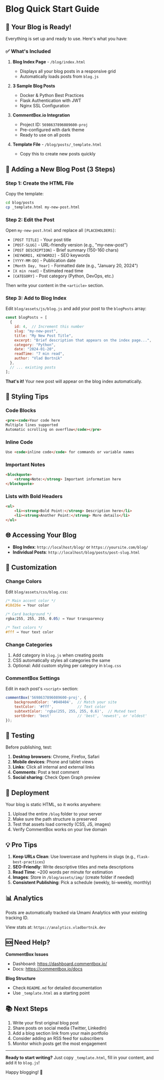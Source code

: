 # Blog Quick Start Guide

## 🚀 Your Blog is Ready!

Everything is set up and ready to use. Here's what you have:

### ✅ What's Included

1. **Blog Index Page** - `/blog/index.html`
   - Displays all your blog posts in a responsive grid
   - Automatically loads posts from `blog.js`

2. **3 Sample Blog Posts**
   - Docker & Python Best Practices
   - Flask Authentication with JWT
   - Nginx SSL Configuration

3. **CommentBox.io Integration**
   - Project ID: `5698637896089600-proj`
   - Pre-configured with dark theme
   - Ready to use on all posts

4. **Template File** - `/blog/posts/_template.html`
   - Copy this to create new posts quickly

## 📝 Adding a New Blog Post (3 Steps)

### Step 1: Create the HTML File

Copy the template:
```bash
cd blog/posts
cp _template.html my-new-post.html
```

### Step 2: Edit the Post

Open `my-new-post.html` and replace all `[PLACEHOLDERS]`:

- `[POST TITLE]` - Your post title
- `[POST-SLUG]` - URL-friendly version (e.g., "my-new-post")
- `[POST DESCRIPTION]` - Brief summary (150-160 chars)
- `[KEYWORD1, KEYWORD2]` - SEO keywords
- `[YYYY-MM-DD]` - Publication date
- `[Month Day, Year]` - Formatted date (e.g., "January 20, 2024")
- `[X min read]` - Estimated read time
- `[CATEGORY]` - Post category (Python, DevOps, etc.)

Then write your content in the `<article>` section.

### Step 3: Add to Blog Index

Edit `blog/assets/js/blog.js` and add your post to the `blogPosts` array:

```javascript
const blogPosts = [
  {
    id: 4,  // Increment this number
    slug: "my-new-post",
    title: "My New Post Title",
    excerpt: "Brief description that appears on the index page...",
    category: "Python",
    date: "2024-01-20",
    readTime: "7 min read",
    author: "Vlad Bortnik"
  },
  // ... existing posts
];
```

**That's it!** Your new post will appear on the blog index automatically.

## 🎨 Styling Tips

### Code Blocks
```html
<pre><code>Your code here
Multiple lines supported
Automatic scrolling on overflow</code></pre>
```

### Inline Code
```html
Use <code>inline code</code> for commands or variable names
```

### Important Notes
```html
<blockquote>
    <strong>Note:</strong> Important information here
</blockquote>
```

### Lists with Bold Headers
```html
<ul>
    <li><strong>Bold Point:</strong> Description here</li>
    <li><strong>Another Point:</strong> More details</li>
</ul>
```

## 🌐 Accessing Your Blog

- **Blog Index**: `http://localhost/blog/` or `https://yoursite.com/blog/`
- **Individual Posts**: `http://localhost/blog/posts/post-slug.html`

## 🔧 Customization

### Change Colors

Edit `blog/assets/css/blog.css`:

```css
/* Main accent color */
#18d26e → Your color

/* Card background */
rgba(255, 255, 255, 0.05) → Your transparency

/* Text colors */
#fff → Your text color
```

### Change Categories

1. Add category in `blog.js` when creating posts
2. CSS automatically styles all categories the same
3. Optional: Add custom styling per category in `blog.css`

### CommentBox Settings

Edit in each post's `<script>` section:

```javascript
commentBox('5698637896089600-proj', {
    backgroundColor: '#040404',  // Match your site
    textColor: '#fff',           // Text color
    subtextColor: 'rgba(255, 255, 255, 0.6)',  // Muted text
    sortOrder: 'best'            // 'best', 'newest', or 'oldest'
});
```

## 📱 Testing

Before publishing, test:

1. **Desktop browsers**: Chrome, Firefox, Safari
2. **Mobile devices**: Phone and tablet views
3. **Links**: Click all internal and external links
4. **Comments**: Post a test comment
5. **Social sharing**: Check Open Graph preview

## 🚢 Deployment

Your blog is static HTML, so it works anywhere:

1. Upload the entire `/blog` folder to your server
2. Make sure the path structure is preserved
3. Test that assets load correctly (CSS, JS, images)
4. Verify CommentBox works on your live domain

## 💡 Pro Tips

1. **Keep URLs Clean**: Use lowercase and hyphens in slugs (e.g., `flask-best-practices`)
2. **SEO-Friendly**: Write descriptive titles and meta descriptions
3. **Read Time**: ~200 words per minute for estimation
4. **Images**: Store in `/blog/assets/img/` (create folder if needed)
5. **Consistent Publishing**: Pick a schedule (weekly, bi-weekly, monthly)

## 📊 Analytics

Posts are automatically tracked via Umami Analytics with your existing tracking ID.

View stats at: `https://analytics.vladbortnik.dev`

## 🆘 Need Help?

**CommentBox Issues**
- Dashboard: https://dashboard.commentbox.io/
- Docs: https://commentbox.io/docs

**Blog Structure**
- Check `README.md` for detailed documentation
- Use `_template.html` as a starting point

## 📚 Next Steps

1. Write your first original blog post
2. Share posts on social media (Twitter, LinkedIn)
3. Add a blog section link from your main portfolio
4. Consider adding an RSS feed for subscribers
5. Monitor which posts get the most engagement

---

**Ready to start writing?** Just copy `_template.html`, fill in your content, and add it to `blog.js`!

Happy blogging! 🚀

